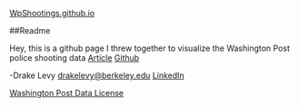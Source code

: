 [WpShootings.github.io](WpShootings.github.io)

##Readme

Hey, this is a github page I threw together to visualize the Washington Post police shooting data
[Article](http://www.washingtonpost.com/national/how-the-washington-post-is-examining-police-shootings-in-the-us/2015/06/29/f42c10b2-151b-11e5-9518-f9e0a8959f32_story.html)
[Github](https://github.com/washingtonpost/data-police-shootings)

-Drake Levy
<drakelevy@berkeley.edu>
[LinkedIn](https://www.linkedin.com/in/drakelevy)

[Washington Post Data License](https://github.com/washingtonpost/data-police-shootings/blob/master/LICENSE)
